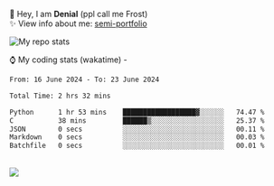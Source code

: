 🤚 Hey, I am **Denial** (ppl call me Frost)  
✨ View info about me: [semi-portfolio](https://frostx.is-a.dev)

<img alt="My repo stats" src="https://github-readme-stats.vercel.app/api?username=FrostX-Official&show_icons=true&theme=radical">

⌚ My coding stats (wakatime) -

<!--START_SECTION:waka-->

```txt
From: 16 June 2024 - To: 23 June 2024

Total Time: 2 hrs 32 mins

Python      1 hr 53 mins    ██████████████████▓░░░░░░   74.47 %
C           38 mins         ██████▒░░░░░░░░░░░░░░░░░░   25.37 %
JSON        0 secs          ░░░░░░░░░░░░░░░░░░░░░░░░░   00.11 %
Markdown    0 secs          ░░░░░░░░░░░░░░░░░░░░░░░░░   00.03 %
Batchfile   0 secs          ░░░░░░░░░░░░░░░░░░░░░░░░░   00.01 %
```

<!--END_SECTION:waka-->
<br>
<img src="https://spotify-github-profile.vercel.app/api/view.svg?uid=31srkkuzzvig3lqyqlakxnoqfz6y&cover_image=true&theme=default&show_offline=true&background_color=0d1117&interchange=false&bar_color=7024ff">
